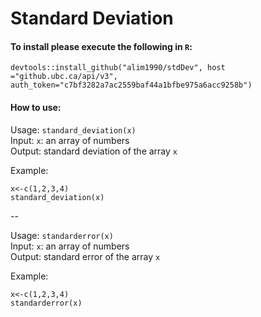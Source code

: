 # Standard Deviation

#### To install please execute the following in `R`:

`devtools::install_github("alim1990/stdDev", host ="github.ubc.ca/api/v3", auth_token="c7bf3282a7ac2559baf44a1bfbe975a6acc9258b")`

#### How to use:

Usage: `standard_deviation(x)`  
Input: `x`: an array of numbers  
Output: standard deviation of the array `x`

Example:

```
x<-c(1,2,3,4)
standard_deviation(x)
```

--

Usage: `standarderror(x)`  
Input: `x`: an array of numbers  
Output: standard error of the array `x`

Example:

```
x<-c(1,2,3,4)
standarderror(x)
```
